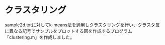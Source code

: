 # クラスタリング
sample2d.txtに対してk-means法を適用しクラスタリングを行い、クラスタ毎に異なる記号でサンプルをプロットする図を作成するプログラム「clustering.m」を作成しました。
